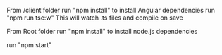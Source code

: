 From /client folder
run "npm install" to install Angular dependencies
run "npm run tsc:w"
This will watch .ts files and compile on save

From Root folder
run "npm install" to install node.js dependencies

run "npm start"